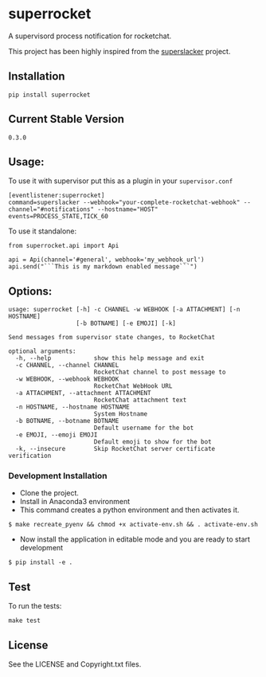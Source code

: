 # superrocket

A supervisord process notification for rocketchat.

This project has been highly inspired from the [superslacker](https://github.com/MTSolutions/superslacker) project.

## Installation
```
pip install superrocket
```

## Current Stable Version
```
0.3.0
```


## Usage:
To use it with supervisor put this as a plugin in your `supervisor.conf`

```
[eventlistener:superrocket]
command=superslacker --webhook="your-complete-rocketchat-webhook" --channel="#notifications" --hostname="HOST"
events=PROCESS_STATE,TICK_60
```

To use it standalone:

```
from superrocket.api import Api

api = Api(channel='#general', webhook='my_webhook_url')
api.send("```This is my markdown enabled message```")
```

## Options:
```
usage: superrocket [-h] -c CHANNEL -w WEBHOOK [-a ATTACHMENT] [-n HOSTNAME]
                   [-b BOTNAME] [-e EMOJI] [-k]

Send messages from supervisor state changes, to RocketChat

optional arguments:
  -h, --help            show this help message and exit
  -c CHANNEL, --channel CHANNEL
                        RocketChat channel to post message to
  -w WEBHOOK, --webhook WEBHOOK
                        RocketChat WebHook URL
  -a ATTACHMENT, --attachment ATTACHMENT
                        RocketChat attachment text
  -n HOSTNAME, --hostname HOSTNAME
                        System Hostname
  -b BOTNAME, --botname BOTNAME
                        Default username for the bot
  -e EMOJI, --emoji EMOJI
                        Default emoji to show for the bot
  -k, --insecure        Skip RocketChat server certificate verification
```


### Development Installation
* Clone the project.
* Install in Anaconda3 environment
* This command creates a python environment and then activates it.
```
$ make recreate_pyenv && chmod +x activate-env.sh && . activate-env.sh
```
* Now install the application in editable mode and you are ready to start development
```
$ pip install -e .
```

## Test
To run the tests:
```
make test
```

## License
See the LICENSE and Copyright.txt files.
